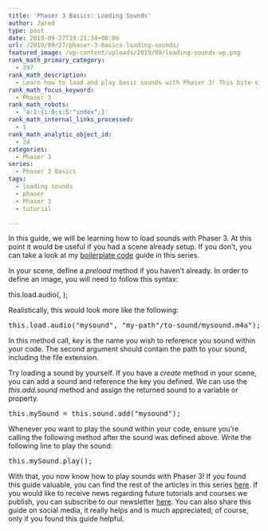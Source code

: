 ```yaml
---
title: 'Phaser 3 Basics: Loading Sounds'
author: Jared
type: post
date: 2019-09-27T19:21:34+00:00
url: /2019/09/27/phaser-3-basics-loading-sounds/
featured_image: /wp-content/uploads/2019/09/loading-sounds-wp.png
rank_math_primary_category:
  - 297
rank_math_description:
  - Learn how to load and play basic sounds with Phaser 3! This bite-sized guide will explain step-by-step each part of the process.
rank_math_focus_keyword:
  - Phaser 3
rank_math_robots:
  - 'a:1:{i:0;s:5:"index";}'
rank_math_internal_links_processed:
  - 1
rank_math_analytic_object_id:
  - 24
categories:
  - Phaser 3
series:
  - Phaser 3 Basics
tags:
  - loading sounds
  - phaser
  - Phaser 3
  - tutorial

---
```

In this guide, we will be learning how to load sounds with Phaser 3. At this point it would be useful if you had a scene already setup. If you don&#8217;t, you can take a look at my [boilerplate code][1] guide in this series.

In your scene, define a _preload_ method if you haven&#8217;t already. In order to define an image, you will need to follow this syntax:

this.load.audio(<key>, <path with extension>);

Realistically, this would look more like the following:

<pre class="EnlighterJSRAW" data-enlighter-language="js" data-enlighter-theme="" data-enlighter-highlight="" data-enlighter-linenumbers="" data-enlighter-lineoffset="" data-enlighter-title="" data-enlighter-group="">this.load.audio("mysound", "my-path"/to-sound/mysound.m4a");</pre>

In this method call, _key_ is the name you wish to reference you sound within your code. The second argument should contain the path to your sound, including the file extension.

Try loading a sound by yourself. If you have a _create_ method in your scene, you can add a sound and reference the key you defined. We can use the _this.add.sound_ method and assign the returned sound to a variable or property.

<pre class="EnlighterJSRAW" data-enlighter-language="js" data-enlighter-theme="" data-enlighter-highlight="" data-enlighter-linenumbers="" data-enlighter-lineoffset="" data-enlighter-title="" data-enlighter-group="">this.mySound = this.sound.add("mysound");</pre>

Whenever you want to play the sound within your code, ensure you&#8217;re calling the following method after the sound was defined above. Write the following line to play the sound:

<pre class="EnlighterJSRAW" data-enlighter-language="js" data-enlighter-theme="" data-enlighter-highlight="" data-enlighter-linenumbers="" data-enlighter-lineoffset="" data-enlighter-title="" data-enlighter-group="">this.mySound.play();</pre>

With that, you now know how to play sounds with Phaser 3! If you found this guide valuable, you can find the rest of the articles in this series [here][2]. If you would like to receive news regarding future tutorials and courses we publish, you can subscribe to our newsletter [here][3]. You can also share this guide on social media, it really helps and is much appreciated; of course, only if you found this guide helpful.

 [1]: https://learn.yorkcs.com/2019/09/27/phaser-3-basics-boilerplate-code/
 [2]: https://learn.yorkcs.com/category/tutorials/gamedev/phaser-3/phaser-3-basics/
 [3]: https://yorkcs.activehosted.com/f/1